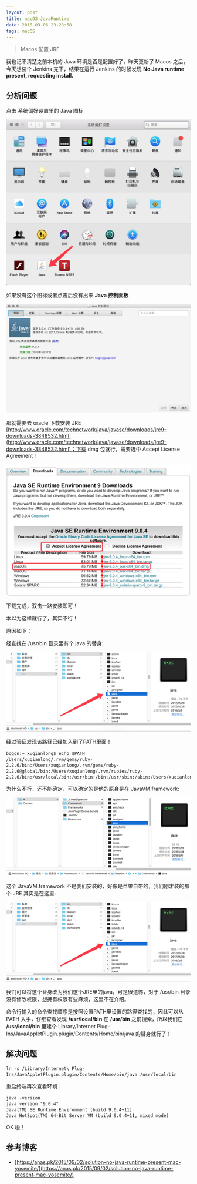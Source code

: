 ```yaml
---
layout: post
title: macOS-JavaRuntime
date: 2018-03-06 23:28:58
tags: macOS
---
```


> Macos 配置 JRE.

我也记不清楚之前本机的 Java 环境是否是配置好了，昨天更新了 Macos 之后，今天想装个 Jenkins 完下，结果在运行 Jenkins 的时候发现 **No Java runtime present, requesting install.**

## 分析问题

点击 系统偏好设置里的 Java 图标

![](/images/201803/1.png)

如果没有这个图标或者点击后没有出来 **Java 控制面板**

![](/images/201803/2.png)

那就需要去 oracle 下载安装 JRE [http://www.oracle.com/technetwork/java/javase/downloads/jre9-downloads-3848532.html](http://www.oracle.com/technetwork/java/javase/downloads/jre9-downloads-3848532.html)；下载 dmg 包就行，需要选中 Accept License Agreement !

![](/images/201803/3.png)

下载完成，双击一路安装即可！

本以为这样就行了，其实不行！

原因如下：

经查找在 /usr/bin 目录里有个 java 的替身:

![](/images/201803/4.png)

经过验证发现该路径已经加入到了PATH里面！

```
bogon:~ xuqianlong$ echo $PATH
/Users/xuqianlong/.rvm/gems/ruby-2.2.6/bin:/Users/xuqianlong/.rvm/gems/ruby-2.2.6@global/bin:/Users/xuqianlong/.rvm/rubies/ruby-2.2.6/bin:/usr/local/bin:/usr/bin:/bin:/usr/sbin:/sbin:/Users/xuqianlong/.rvm/bin:/usr/local/ssl
```

为什么不行，还不能确定，可以确定的是他的原身是在 JavaVM.framework:

![](/images/201803/6.png)

这个 JavaVM.framework 不是我们安装的，好像是苹果自带的，我们刚才装的那个 JRE 其实是在这里:

![](/images/201803/4.png)

我们可以将这个替身改为我们这个JRE里的java，可是很遗憾，对于 /usr/bin 目录没有修改权限，想拥有权限有些麻烦，这里不在介绍。

命令行输入的命令查找顺序是按照设置PATH里设置的路径查找的，因此可以从 PATH 入手，仔细查看发现 **/usr/local/bin** 在 **/usr/bin** 之前搜索，所以我们在 **/usr/local/bin** 里建个 Library/Internet Plug-Ins/JavaAppletPlugin.plugin/Contents/Home/bin/java 的替身就行了！

## 解决问题

```
ln -s /Library/Internet\ Plug-Ins/JavaAppletPlugin.plugin/Contents/Home/bin/java /usr/local/bin
```
重启终端再次查看环境：

```
java -version
java version "9.0.4"
Java(TM) SE Runtime Environment (build 9.0.4+11)
Java HotSpot(TM) 64-Bit Server VM (build 9.0.4+11, mixed mode)
```

OK 啦！

## 参考博客

- [https://anas.pk/2015/09/02/solution-no-java-runtime-present-mac-yosemite/](https://anas.pk/2015/09/02/solution-no-java-runtime-present-mac-yosemite/)
